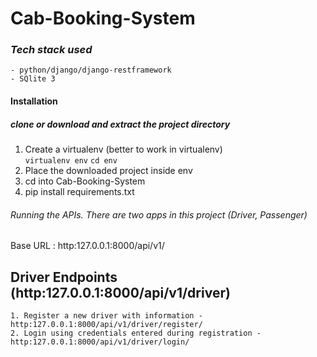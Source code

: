 # Cab-Booking-System

### _Tech stack used_
```
- python/django/django-restframework
- SQlite 3
```

#### Installation

##### clone or download and extract the project directory 
1. Create a virtualenv (better to work in virtualenv)  
`virtualenv env`
`cd env`
2. Place the downloaded project inside env
2. cd into Cab-Booking-System
3. pip install requirements.txt

###### Running the APIs. There are two apps in this project (Driver, Passenger)

Base URL :  http:127.0.0.1:8000/api/v1/
 
## Driver Endpoints  (http:127.0.0.1:8000/api/v1/driver)
```
1. Register a new driver with information -  http:127.0.0.1:8000/api/v1/driver/register/
2. Login using credentials entered during registration -  http:127.0.0.1:8000/api/v1/driver/login/
```
